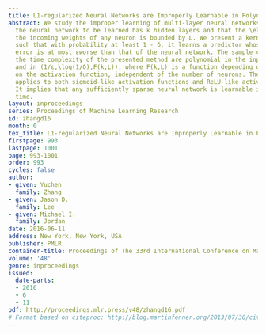 ```yaml
---
title: L1-regularized Neural Networks are Improperly Learnable in Polynomial Time
abstract: We study the improper learning of multi-layer neural networks. Suppose that
  the neural network to be learned has k hidden layers and that the \ell_1-norm of
  the incoming weights of any neuron is bounded by L. We present a kernel-based method,
  such that with probability at least 1 - δ, it learns a predictor whose generalization
  error is at most εworse than that of the neural network. The sample complexity and
  the time complexity of the presented method are polynomial in the input dimension
  and in (1/ε,\log(1/δ),F(k,L)), where F(k,L) is a function depending on (k,L) and
  on the activation function, independent of the number of neurons. The algorithm
  applies to both sigmoid-like activation functions and ReLU-like activation functions.
  It implies that any sufficiently sparse neural network is learnable in polynomial
  time.
layout: inproceedings
series: Proceedings of Machine Learning Research
id: zhangd16
month: 0
tex_title: L1-regularized Neural Networks are Improperly Learnable in Polynomial Time
firstpage: 993
lastpage: 1001
page: 993-1001
order: 993
cycles: false
author:
- given: Yuchen
  family: Zhang
- given: Jason D.
  family: Lee
- given: Michael I.
  family: Jordan
date: 2016-06-11
address: New York, New York, USA
publisher: PMLR
container-title: Proceedings of The 33rd International Conference on Machine Learning
volume: '48'
genre: inproceedings
issued:
  date-parts:
  - 2016
  - 6
  - 11
pdf: http://proceedings.mlr.press/v48/zhangd16.pdf
# Format based on citeproc: http://blog.martinfenner.org/2013/07/30/citeproc-yaml-for-bibliographies/
---
```

